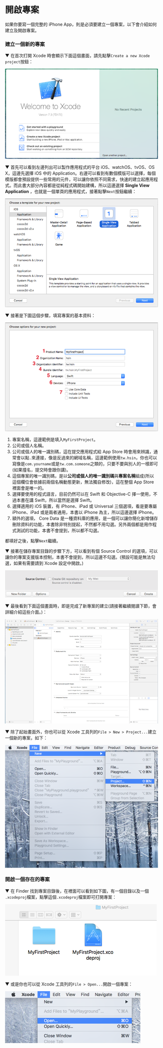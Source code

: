 # 開啟專案

如果你要寫一個完整的 iPhone App，則是必須要建立一個專案，以下會介紹如何建立及開啟專案。
<a name="create_a_new_project"></a>
### 建立一個新的專案

▼ 在首次打開 Xcode 時會顯示下面這個畫面，請先點擊`Create a new Xcode project`按鈕：

![xcode_install05](../images/xcode_install/xcode_install05.png)

▼ 首先可以看到左邊列出可以製作應用程式的平台 iOS、watchOS、tvOS、OS X，這邊先選擇 iOS 中的 Application。右邊可以看到有數個模版可以選擇，每個模版都會預設提供一些常用的元件，可以讓你依照不同需求，快速的建立起應用程式。而此書大部分內容都是從純程式碼開始建構，所以這邊選擇 **Single View Application** ，也就是一個單頁的應用程式，接著點擊`Next`按鈕繼續： 

![open_project01](../images/open_project/open_project01.png)

▼ 接著是下圖這個步驟，填寫專案的基本資料：

![open_project02](../images/open_project/open_project02.png)

1. 專案名稱，這邊範例是填入`MyFirstProject`。
2. 公司或個人名稱。
3. 公司或個人的唯一識別碼，這在提交應用程式給 App Store 時會用來辨識，通常會以點`.`來連接，像是反過來的網域名稱，這邊範例使用`tw.hsin`，你也可以寫像是`com.yourname`或是`tw.com.someone`之類的，只要不要與別人的一樣即可(如果撞名，提交時會跟你講)。
4. 這個專案的唯一識別碼，是以**公司或個人的唯一識別碼**與**專案名稱**組成(所以這個欄位會依據前兩個名稱動態更新，無法獨自修改)，這在整個 App Store 裡面會是唯一的。
5. 選擇要使用的程式語言，目前仍然可以在 Swift 和 Objective-C 擇一使用，不過本書在講 Swift，所以當然是選擇 Swift。
6. 選擇適用的 iOS 裝置，有 iPhone、iPad 或 Universal 三個選項，看是要專屬 iPhone、iPad 或是兩者通用，本書以 iPhone 為主，所以這邊選擇 iPhone。
7. 額外的選項， Core Data 是一種資料庫的應用，是一個可以讓你簡化新增儲存刪除資料的功能，本書除非特別提起，不然都不用勾選。另外兩個都是用作程式測試的功能，本書不會提到，所以都不勾選。

都填好之後，點擊`Next`繼續。

▼ 接著在儲存專案目錄的步驟下方，可以看到有個 Source Control 的選項，可以讓你的專案支援版本控制，本書不會提到，所以這邊不勾選。(預設可能是無法勾選，如果有需要請到 Xcode 設定中開啟。)

![open_project03](../images/open_project/open_project03.png)

▼ 最後看到下面這個畫面時，即是完成了新專案的建立(請接著繼續閱讀下節，會詳細介紹這些介面。)：

![open_project04](../images/open_project/open_project04.png)

▼ 除了起始畫面外，你也可以從 Xcode 工具列的`File > New > Project...`建立一個新的專案，如下：

![open_project05](../images/open_project/open_project05.png)


### 開啟一個存在的專案

▼ 在 Finder 找到專案目錄後，在裡面可以看到如下圖，有一個目錄以及一個 `.xcodeproj`檔案，點擊這個`.xcodeproj`檔案即可打開專案：

![open_project06](../images/open_project/open_project06.png)

▼ 或是你也可以從 Xcode 工具列的`File > Open...`開啟一個專案：

![open_playground06](../images/open_playground/open_playground06.png)

